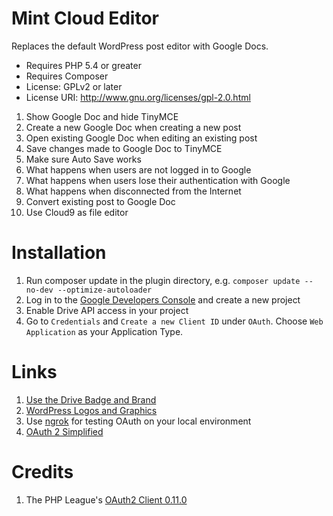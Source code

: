 Mint Cloud Editor
============================
Replaces the default WordPress post editor with Google Docs.

* Requires PHP 5.4 or greater
* Requires Composer
* License: GPLv2 or later
* License URI: http://www.gnu.org/licenses/gpl-2.0.html

1. Show Google Doc and hide TinyMCE
1. Create a new Google Doc when creating a new post
1. Open existing Google Doc when editing an existing post
1. Save changes made to Google Doc to TinyMCE
1. Make sure Auto Save works
1. What happens when users are not logged in to Google
1. What happens when users lose their authentication with Google
1. What happens when disconnected from the Internet
1. Convert existing post to Google Doc
1. Use Cloud9 as file editor

# Installation
1. Run composer update in the plugin directory, e.g. `composer update --no-dev --optimize-autoloader`
1. Log in to the [Google Developers Console](https://console.developers.google.com/project) and create a new project
1. Enable Drive API access in your project
1. Go to `Credentials` and `Create a new Client ID` under `OAuth`. Choose `Web Application` as your Application Type.



# Links
1. [Use the Drive Badge and Brand](https://developers.google.com/drive/web/branding)
1. [WordPress Logos and Graphics](https://wordpress.org/about/logos/)
1. Use [ngrok](https://ngrok.com/) for testing OAuth on your local environment
1. [OAuth 2 Simplified](https://aaronparecki.com/articles/2012/07/29/1/oauth2-simplified)

# Credits
1. The PHP League's [OAuth2 Client 0.11.0](https://github.com/thephpleague/oauth2-client/tree/0.11.0)
